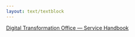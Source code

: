 ```yaml
---
layout: text/textblock
---
```


[Digital Transformation Office — Service Handbook](https://ausdto.github.io/service-handbook/)
